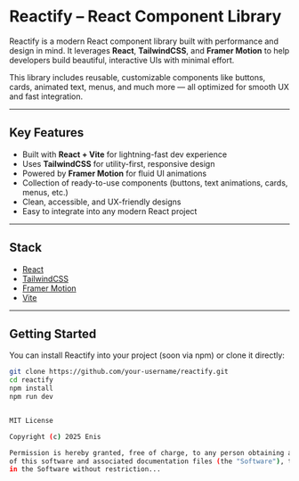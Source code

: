 # Reactify – React Component Library

Reactify is a modern React component library built with performance and design in mind. It leverages **React**, **TailwindCSS**, and **Framer Motion** to help developers build beautiful, interactive UIs with minimal effort.

This library includes reusable, customizable components like buttons, cards, animated text, menus, and much more — all optimized for smooth UX and fast integration.

---

## Key Features

-  Built with **React + Vite** for lightning-fast dev experience
-  Uses **TailwindCSS** for utility-first, responsive design
-  Powered by **Framer Motion** for fluid UI animations
-  Collection of ready-to-use components (buttons, text animations, cards, menus, etc.)
-  Clean, accessible, and UX-friendly designs
-  Easy to integrate into any modern React project

---

## Stack

- [React](https://reactjs.org/)
- [TailwindCSS](https://tailwindcss.com/)
- [Framer Motion](https://www.framer.com/motion/)
- [Vite](https://vitejs.dev/)

---

## Getting Started

You can install Reactify into your project (soon via npm) or clone it directly:

```bash
git clone https://github.com/your-username/reactify.git
cd reactify
npm install
npm run dev


MIT License

Copyright (c) 2025 Enis

Permission is hereby granted, free of charge, to any person obtaining a copy
of this software and associated documentation files (the "Software"), to deal
in the Software without restriction...
